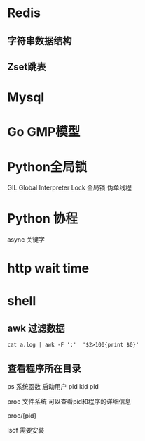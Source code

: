 # Redis
## 字符串数据结构
## Zset跳表

# Mysql




# Go GMP模型

# Python全局锁
GIL Global Interpreter Lock 全局锁
伪单线程

# Python 协程
async 关键字

# http  wait time

 
 
# shell
## awk 过滤数据
```shell
cat a.log | awk -F ':'  '$2>100{print $0}'
```
## 查看程序所在目录 
ps 系统函数
启动用户  pid kid pid

proc 文件系统 可以查看pid和程序的详细信息

proc/[pid]

lsof 需要安装